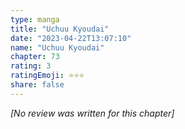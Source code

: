 ```yaml
---
type: manga
title: "Uchuu Kyoudai"
date: "2023-04-22T13:07:10"
name: "Uchuu Kyoudai"
chapter: 73
rating: 3
ratingEmoji: ⭐️⭐️⭐️
share: false
---
```


*[No review was written for this chapter]*
